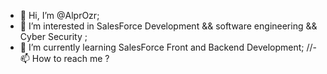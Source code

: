 - 👋 Hi, I’m @AlprOzr;
- 👀 I’m interested in SalesForce Development && software engineering && Cyber Security ;
- 🌱 I’m currently learning SalesForce Front and Backend Development;
//- 📫 How to reach me ?

<!---
AlprOzr/AlprOzr is a ✨ special ✨ repository because its `README.md` (this file) appears on your GitHub profile.
You can click the Preview link to take a look at your changes.
--->
